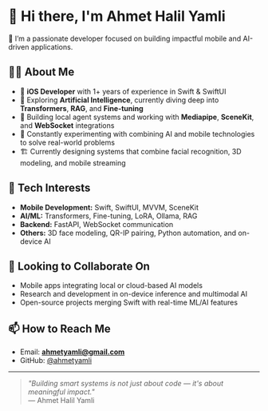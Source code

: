 # 👋 Hi there, I'm Ahmet Halil Yamli

🎯 I’m a passionate developer focused on building impactful mobile and AI-driven applications.

## 👨‍💻 About Me

- 📱 **iOS Developer** with 1+ years of experience in Swift & SwiftUI  
- 🤖 Exploring **Artificial Intelligence**, currently diving deep into **Transformers**, **RAG**, and **Fine-tuning**  
- 🧠 Building local agent systems and working with **Mediapipe**, **SceneKit**, and **WebSocket** integrations  
- 🧪 Constantly experimenting with combining AI and mobile technologies to solve real-world problems  
- 🏗 Currently designing systems that combine facial recognition, 3D modeling, and mobile streaming  

## 🚀 Tech Interests

- **Mobile Development:** Swift, SwiftUI, MVVM, SceneKit  
- **AI/ML:** Transformers, Fine-tuning, LoRA, Ollama, RAG  
- **Backend:** FastAPI, WebSocket communication  
- **Others:** 3D face modeling, QR-IP pairing, Python automation, and on-device AI  

## 🤝 Looking to Collaborate On

- Mobile apps integrating local or cloud-based AI models  
- Research and development in on-device inference and multimodal AI  
- Open-source projects merging Swift with real-time ML/AI features  

## 📫 How to Reach Me

- Email: **ahmetyamli@gmail.com**  
- GitHub: [@ahmetyamli](https://github.com/ahmetyamli)

---

> _"Building smart systems is not just about code — it's about meaningful impact."_  
> — Ahmet Halil Yamli
